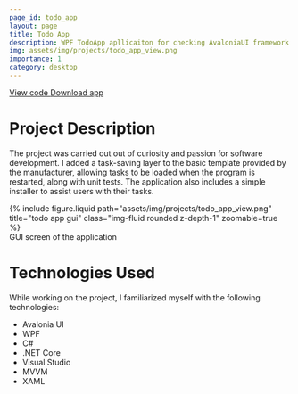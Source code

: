 ```yaml
---
page_id: todo_app
layout: page
title: Todo App
description: WPF TodoApp apllicaiton for checking AvaloniaUI framework. Project based on AvaloniaUI example with modifications and integrated Unit tests
img: assets/img/projects/todo_app_view.png
importance: 1
category: desktop
---
```


<div class="links">
  <a href="https://github.com/Ziumper/ToDoApp" class="btn btn-amber btn-sm z-depth-0" role="button">View code <i class="fa-brands fa-github"></i></a>
   <a href="https://github.com/Ziumper/ToDoApp/releases" class="btn btn-amber btn-sm z-depth-0" role="button">Download app <i class="fa fa-download"></i></a>
</div>

# Project Description

The project was carried out out of curiosity and passion for software development. I added a task-saving layer to the basic template provided by the manufacturer, allowing tasks to be loaded when the program is restarted, along with unit tests. The application also includes a simple installer to assist users with their tasks.

<div class="row justify-content-sm-center">
    <div class="col-sm-8 mt-3 mt-md-0">
        {% include figure.liquid path="assets/img/projects/todo_app_view.png" title="todo app gui" class="img-fluid rounded z-depth-1" zoomable=true %}
    </div>
</div>
<div class="caption">
    GUI screen of the application
</div>

# Technologies Used

While working on the project, I familiarized myself with the following technologies:

- Avalonia UI
- WPF
- C#
- .NET Core
- Visual Studio
- MVVM
- XAML

